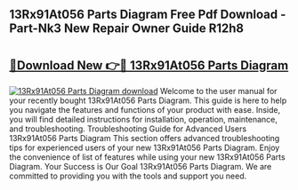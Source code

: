 ## 13Rx91At056 Parts Diagram Free Pdf Download - Part-Nk3 New Repair Owner Guide R12h8

# <h2><a href="http://dfskrad.blite.top/?on=13Rx91At056+Parts+Diagram">🔗Download New 👉🔴 13Rx91At056 Parts Diagram</a></h2>

[![13Rx91At056 Parts Diagram download](https://i.imgur.com/lujVjoI.png)](http://dfskrad.blite.top/?on=13Rx91At056+Parts+Diagram)
Welcome to the user manual for your recently bought 13Rx91At056 Parts Diagram. This guide is here to help you navigate the features and functions of your product with ease. Inside, you will find detailed instructions for installation, operation, maintenance, and troubleshooting. Troubleshooting Guide for Advanced Users 13Rx91At056 Parts Diagram This section offers advanced troubleshooting tips for experienced users of your new 13Rx91At056 Parts Diagram. Enjoy the convenience of list of features while using your new 13Rx91At056 Parts Diagram. Your Success is Our Goal 13Rx91At056 Parts Diagram. We are committed to providing you with the tools and support you need.
